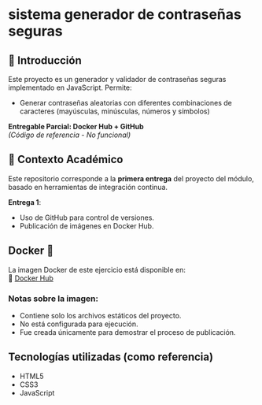 # sistema generador de contraseñas seguras

## 📌 Introducción
Este proyecto es un generador y validador de contraseñas seguras implementado en JavaScript. Permite:
- Generar contraseñas aleatorias con diferentes combinaciones de caracteres (mayúsculas, minúsculas, números y símbolos)

**Entregable Parcial: Docker Hub + GitHub**  
*(Código de referencia - No funcional)*  

## 📌 Contexto Académico
Este repositorio corresponde a la **primera entrega** del proyecto del módulo, basado en herramientas de integración continua.

  **Entrega 1**:  
   - Uso de GitHub para control de versiones.  
   - Publicación de imágenes en Docker Hub. 

## Docker 🐳
La imagen Docker de este ejercicio está disponible en:  
🔗 [Docker Hub](https://hub.docker.com/repository/docker/dennismorato/generador-claves)

### Notas sobre la imagen:
- Contiene solo los archivos estáticos del proyecto.
- No está configurada para ejecución.
- Fue creada únicamente para demostrar el proceso de publicación.

## Tecnologías utilizadas (como referencia)
- HTML5
- CSS3
- JavaScript

